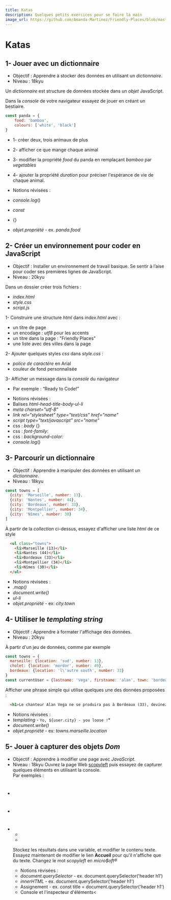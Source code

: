 ```yaml
---
title: Katas
description: Quelques petits exercices pour se faire la main
image_url: https://github.com/Amanda-Martinez/Friendly-Places/blob/master/fiches/img/kata.jpg?raw=true
---
```

# Katas

## 1- Jouer avec un dictionnaire
- Objectif : Apprendre à stocker des données en utilisant un *dictionnaire*.
- Niveau : 18kyu

Un *dictionnaire* est structure de données stockée dans un *objet* JavaScript.

Dans la *console* de votre navigateur essayez de jouer en créant un bestiaire.

```javascript
const panda = {
	food: 'bamboo',
	colours: ['white', 'black']
}
```

* 1- créer deux, trois animaux de plus
* 2- afficher ce que mange chaque animal
* 3- modifier la propriété *food* du panda en remplaçant *bamboo* par *vegetables*
* 4- ajouter la propriété *duration* pour préciser l'espérance de vie de chaque animal.

* Notions révisées :
* *console.log*()
* *const*
* {}
* *objet.propriété* - ex. *panda.food*


## 2- Créer un environnement pour coder en JavaScript
- Objectif : Installer un environnement de travail basique. Se sentir à l’aise pour coder ses premières lignes de JavaScript.
- Niveau : 20kyu

Dans un dossier créer trois fichiers :
- *index.html*
- *style.css*
- *script.js*

1- Construire une structure *html* dans *index.html* avec :
- un titre de page
- un encodage : *utf8* pour les accents
- un titre dans la page : "Friendly Places"
- une liste avec des villes dans la page

2- Ajouter quelques styles *css* dans *style.css* :
- *police de caractère* en Arial
- couleur de fond personnalisée

3- Afficher un message dans la *console* du navigateur
- Par exemple : “Ready to Code!”

* Notions révisées :
* Balises *html-head-title-body-ul-li*
* *meta charset="utf-8"*
* *link rel="stylesheet" type="text/css" href="name"*
* *script type="text/javascript" src="name"*
* css : *body* {}
* css : *font-family*:
* css : *background-color:*
* *console.log*()

## 3- Parcourir un dictionnaire
- Objectif : Apprendre à manipuler des données en utilisant un *dictionnaire*.
- Niveau : 18kyu
```javascript
const towns = [
  {city: 'Marseille', number: 13},
  {city: 'Nantes', number: 44},
  {city: 'Bordeaux', number: 33},
  {city: 'Montpellier', number: 34},
  {city: 'Nîmes', number: 30}
]
```
À partir de la *collection* ci-dessus, essayez d'afficher une liste *html* de ce style
```html
  <ul class="towns">
    <li>Marseille (13)</li>
    <li>Nantes (44)</li>
    <li>Bordeaux (33)</li>
    <li>Montpellier (34)</li>
    <li>Nîmes (30)</li>
  </ul>
```
* Notions révisées :
* *.map()*
* *document.write()*
* *ul-li*
* *objet.propriété* - ex: *city.town*

## 4- Utiliser le *templating string*
- Objectif : Apprendre à formater l'affichage des données.
- Niveau : 20kyu

À partir d'un jeu de données, comme par exemple
```javascript
const towns = {
  marseille: {location: 'sud', number: 13},
  cholet: {location: 'mordor', number: 49},
  bordeaux: {location: 'l\'autre south', number: 33}
}
const currentUser = {lastname: 'Vega', firstname: 'alan', town: 'bordeaux'}
```
Afficher une phrase simple qui utilise quelques une des données proposées :
```html
  <h1>Le chanteur Alan Vega ne se produira pas à Bordeaux (33), devinez pourquoi ?</h1> 
```
* Notions révisées :
* *templating* - `Yo, ${user.city} - you loose !`*
* *document.write()*
* *objet.propriété* - ex: *towns.marseille.location*

## 5- Jouer à capturer des objets *Dom*
- Objectif : Apprendre à modifier une page avec *JavaScript*.
- Niveau : 18kyu
Ouvrez la page Web [scopyleft](http:/scopyleft.fr) puis essayez de capturer quelques éléments en utilisant la console.  
Par exemples :
- <h1>
- <p>
- <ul>
- <li>
Stockez les résultats dans une variable, et modifier le contenu texte.  
Essayez maintenant de modifier le lien **Accueil** pour qu'il n'affiche que du texte.
Changez le mot *scopyleft* en *micro$oft®*

* Notions révisées :
* *document.querySelector* - ex. document.querySelector('header h1')
* *innerHTML* - ex. document.querySelector('header h1')
* Assignement - ex. const title = document.querySelector('header h1')
* Console et l'inspecteur d'éléments<


